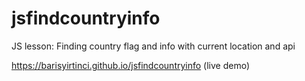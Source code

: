# jsfindcountryinfo
JS lesson: Finding country flag and info with current location and api


https://barisyirtinci.github.io/jsfindcountryinfo   (live demo)
